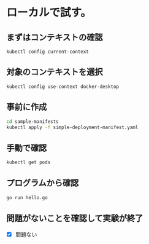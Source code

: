 # ローカルで試す。

##  まずはコンテキストの確認
`kubectl config current-context`

##  対象のコンテキストを選択
`kubectl config use-context docker-desktop`

##  事前に作成
```zsh
cd sample-manifests
kubectl apply -f simple-deployment-manifest.yaml
```

##  手動で確認
```zsh
kubectl get pods
```

##  プログラムから確認
```zsh
go run hello.go
```

##  問題がないことを確認して実験が終了
- [x] 問題ない
